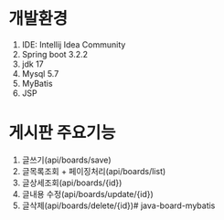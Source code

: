 ﻿# 개발환경
1. IDE: Intellij Idea Community
2. Spring boot 3.2.2
3. jdk 17
4. Mysql 5.7
5. MyBatis
6. JSP


# 게시판 주요기능
1. 글쓰기(api/boards/save)
1. 글목록조회 + 페이징처리(api/boards/list)
1. 글상세조회(api/boards/{id})
1. 글내용 수정(api/boards/update/{id})
1. 글삭제(api/boards/delete/{id})#   j a v a - b o a r d - m y b a t i s 
 
 

